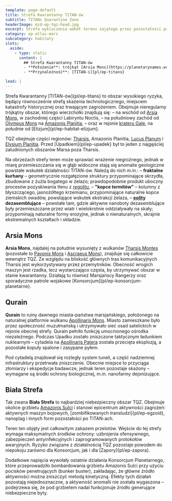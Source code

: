 ```yaml
---
template: page-default
title: Strefa Kwarantanny TITAN-ów
subtitle: TITANs Quarantine Zone
headerImage: mid-ep-tqz-head.jpg
excerpt: Strefa wykluczenia wokół terenu zajętego przez pozostałości po TITAN-ach
category: ep-atlas-mars
subcategory: habitaty
slots:
  aside:
    - type: static
      content: |
        ## Strefa Kwarantanny TITAN-ów
        - **Położenie**: trójkąt [Arsia Mons](https://planetarynames.wr.usgs.gov/Feature/3772) - południowe podnóża [Olympus Mons](https://planetarynames.wr.usgs.gov/Feature/4453) - [krater Gale](https://planetarynames.wr.usgs.gov/Feature/2071) ([Mars]{pl/ep-atlas-mars})
        - **Przynależność**: [TITAN-i]{pl/ep-titans}

lead: |
---
```

Strefa Kwarantanny [TITAN-ów]{pl/ep-titans} to obszar wysokiego ryzyka, będący równocześnie strefą skażenia technologicznego, miejscem katastrofy historycznej oraz trwającym zagrożeniem. Obejmuje nieregularny trójkątny obszar, którego wierzchołki znajdują się:
– na wschód od [Arsia Mons](https://planetarynames.wr.usgs.gov/Feature/3772), w zachodniej części Labiryntu Noctis,
– na południowy zachód od [Olympus Mons](https://planetarynames.wr.usgs.gov/Feature/4453) na [Amazonis Planitia](https://planetarynames.wr.usgs.gov/Feature/220),
– oraz w rejonie [krateru Gale](https://planetarynames.wr.usgs.gov/Feature/2071), na południe od [Elizjum]{pl/ep-habitat-elizjum}.

TQZ obejmuje części regionów: [Tharsis](https://planetarynames.wr.usgs.gov/Feature/5947), Amazonis Planitia, [Lucus Planum](https://planetarynames.wr.usgs.gov/Feature/3506) i [Elysium Planitia](https://planetarynames.wr.usgs.gov/Feature/1784). Przed [Upadkiem]{pl/ep-upadek} był to jeden z najgęściej zaludnionych obszarów Marsa poza Tharsis.

Na obrzeżach strefy teren może sprawiać wrażenie niegroźnego, jednak w miarę przemieszczania się w głąb widoczne stają się anomalie geologiczne powstałe wskutek działalności TITAN-ów. Należą do nich m.in.:
– **fraktalne kurhany** – geometrycznie rozgałęzione struktury przypominające skrzydła, zbudowane z żużla bogatego w żelazo; prawdopodobnie produkt uboczny procesów pozyskiwania tlenu z [regolitu](https://pl.wikipedia.org/wiki/Regolit),
– **"kopce termitów"** – kolumny z błyszczącego, jasnożółtego krzemianu, przypominające naturalne kopce ziemskich owadów, powstające wskutek ekstrakcji żelaza,
– **[eolity](https://pl.wikipedia.org/wiki/Eolit) dezasemblujące** – powstałe tam, gdzie aktywne nanoboty dezasemblujące były przemieszczane przez wiatr i wielokrotnie oddziaływały na skały; przypominają naturalne formy erozyjne, jednak o nienaturalnych, skrajnie ekstremalnych kształtach i składzie.

## Arsia Mons
**Arsia Mons**, najdalej na południe wysunięty z wulkanów [Tharsis Montes](https://planetarynames.wr.usgs.gov/Feature/5948) (pozostałe to [Pavonis Mons](https://planetarynames.wr.usgs.gov/Feature/4620) i [Ascraeus Mons](https://planetarynames.wr.usgs.gov/Feature/417)), znajduje się całkowicie wewnątrz TQZ. Ze względu na bliskość głównych tras komunikacyjnych Tharsis jest wykorzystywany przez przemytników. Obecność wrogich maszyn jest rzadka, lecz wystarczająco częsta, by utrzymywać obszar w stanie kwarantanny. Działają tu również Marsjańscy Rangerzy oraz sporadyczne patrole wojskowe [Konsorcjum]{pl/ep-konsorcjum-planetarne}.

## Qurain
**Qurain** to ruiny dawnego miasta-państwa marsjańskiego, położonego na naturalnej platformie wulkanu [Apollinaris Mons](https://planetarynames.wr.usgs.gov/Feature/14307). Miasto zamieszkane było przez społeczność muzułmańską i utrzymywało sieć osad satelickich w rejonie obecnej strefy. Qurain pełniło funkcję umocnionego ośrodka niezależnego. Podczas Upadku zostało zniszczone taktycznym ładunkiem nuklearnym – cytadela na [Apollinaris Patera](https://planetarynames.wr.usgs.gov/Feature/323) została przecięta eksplozją, a pozostałe kopuły spalone i zasypane pyłem.

Pod cytadelą znajdował się rozległy system tuneli, a część nadziemnej infrastruktury przetrwała zniszczenie. Obecnie miejsce to przyciąga złomiarzy i ekspedycje badawcze, jednak teren pozostaje skażony – wymagane są środki ochrony biologicznej, m.in. nanofarmy dejonizujące.

## Biała Strefa
Tak zwana **Biała Strefa** to najbardziej niebezpieczny obszar TQZ. Obejmuje okolice grzbietu [Amazonis Sulci](https://planetarynames.wr.usgs.gov/Feature/221) i stanowi epicentrum aktywności zagrożeń: aktywnych maszyn bojowych, [zombifikowanych transludzi]{pl/ep-egzoid}, nanoplag i innych form pozostałości po TITAN-ach.

Teren ten objęty jest całkowitym zakazem przelotów. Wejście do tej strefy wymaga maksymalnych środków ochrony: uzbrojenia ofensywnego, zabezpieczeń antyinfekcyjnych i zaprogramowanych protokołów awaryjnych. Ryzyko związane z działalnością TQZ pozostaje powodem do niepokoju zarówno dla Konsorcjum, jak i dla [Zapory]{pl/ep-zapora}.

Dodatkowe napięcia wywołały ostatnie działania Konsorcjum Planetarnego, które przeprowadziło bombardowania grzbietu Amazonis Sulci przy użyciu pocisków penetrujących (bunker buster), zakładając, że główne źródło aktywności można zniszczyć metodą kinetyczną. Efekty tych działań pozostają niejednoznaczne, a aktywność anomalii nie została wygaszona – podejrzewa się, że pod grzbietem nadal funkcjonuje źródło generujące niebezpieczne byty.
